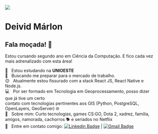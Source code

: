 <img width="auto" src="https://freerangestock.com/sample/83583/wooden-jetty-at-sunset--dreamy-looks.jpg">

# Deivid Márlon

## Fala moçada! 👋
Estou cursando segundo ano em Ciência da Computação. E fico cada vez mais adrenalizado com esta área! 

 :rocket:  &nbsp; Estou estudando na **UNIOESTE**
 <br/> :purple_heart: &nbsp; Buscando me preparar para o mercado de trabalho.
 <br/> :blush: &nbsp; Atualmente estou fissurado com a stack React JS, React Native e Node.js.
 <br/> :computer: &nbsp; Por ser formado em Tecnologia em Geoprocessamento, posso dizer que já tive um certo <br/> contato com tecnologias pertinentes aos GIS (Python, PostgreSQL, OpenLayers, GeoServer) :globe_with_meridians:
 <br/> 💬  &nbsp; Sobre mim: Curto tecnologias, games CS:GO, Dota 2, xadrez, família, amigos, namorada, cachorros :dog2: e seriados no Netflix
 <br/> :email: &nbsp; Entre em contato comigo: [![Linkedin Badge](https://img.shields.io/badge/-DeividMárlon-blue?style=flat-square&logo=Linkedin&logoColor=white&link=https://www.linkedin.com/in/deivid-m%C3%A1rlon-3ab34541/)](https://www.linkedin.com/in/deivid-m%C3%A1rlon-3ab34541/) 
| 
[![Gmail Badge](https://img.shields.io/badge/-deividmarlon@gmail.com-c14438?style=flat-square&logo=Gmail&logoColor=white&link=mailto:deividmarlon@gmail.com)](mailto:deividmarlon@gmail.com)

```
